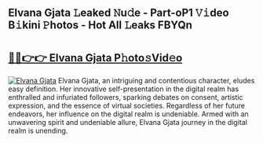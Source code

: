 ## Elvana Gjata 𝙻eaked 𝙽u𝚍e - Part-oP1 𝚅𝚒deo B𝚒kini 𝙿hotos - Hot All 𝙻eaks FBYQn

# <h2><a href="http://ld3el6.urlbe.top/?page=Elvana+Gjata">🔗🔗👉👉 Elvana Gjata P𝚑oto𝚜Vid𝚎o</a></h2>

[![Elvana Gjata](https://i.imgur.com/eBuTRDB.gif)](http://ld3el6.urlbe.top/?page=Elvana+Gjata)
Elvana Gjata, an intriguing and contentious character, eludes easy definition. Her innovative self-presentation in the digital realm has enthralled and infuriated followers, sparking debates on consent, artistic expression, and the essence of virtual societies. Regardless of her future endeavors, her influence on the digital realm is undeniable. Armed with an unwavering spirit and undeniable allure, Elvana Gjata journey in the digital realm is unending.
